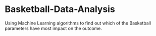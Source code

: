 # Basketball-Data-Analysis
Using Machine Learning algorithms to find out which of the Basketball parameters have most impact on the outcome.
